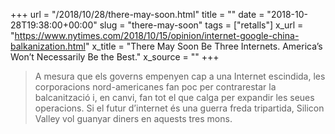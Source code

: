 +++
url = "/2018/10/28/there-may-soon.html"
title = ""
date = "2018-10-28T19:38:00+00:00"
slug = "there-may-soon"
tags = ["retalls"]
x_url = "https://www.nytimes.com/2018/10/15/opinion/internet-google-china-balkanization.html"
x_title = "There May Soon Be Three Internets. America’s Won’t Necessarily Be the Best."
x_source = ""
+++


> A mesura que els governs empenyen cap a una Internet escindida, les corporacions nord-americanes fan poc per contrarestar la balcanització i, en canvi, fan tot el que calga per expandir les seues operacions. Si el futur d’internet és una guerra freda tripartida, Silicon Valley vol guanyar diners en aquests tres mons.

